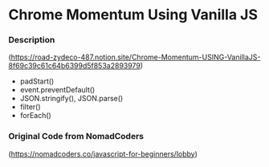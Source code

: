 # Chrome Momentum Using Vanilla JS

### Description
(https://road-zydeco-487.notion.site/Chrome-Momentum-USING-VanillaJS-8f69c39c61c64b6399d5f853a2893979)

* padStart()
* event.preventDefault()
* JSON.stringify(), JSON.parse()
* filter()
* forEach()

### Original Code from NomadCoders
(https://nomadcoders.co/javascript-for-beginners/lobby)
